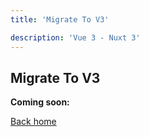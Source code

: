 ```yaml
---
title: 'Migrate To V3'

description: 'Vue 3 - Nuxt 3'
---
```


## Migrate To V3

**Coming soon:**

[Back home](/)
